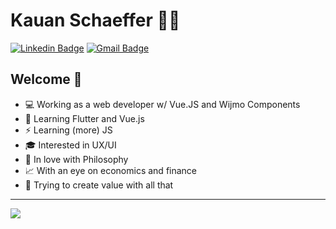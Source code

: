 # Kauan Schaeffer :man_technologist:
[![Linkedin Badge](https://img.shields.io/badge/-LinkedIn-blue?style=flat-square&logo=Linkedin&logoColor=white&link=https://www.linkedin.com/in/k-schaeffer/)](https://www.linkedin.com/in/k-schaeffer/)
[![Gmail Badge](https://img.shields.io/badge/-Gmail-c14438?style=flat-square&logo=Gmail&logoColor=white&link=mailto:kcb.schaeffer@gmail.com)](mailto:kcb.schaeffer@gmail.com)


## Welcome 👋

- 💻 Working as a web developer w/ Vue.JS and Wijmo Components
- 🌱 Learning Flutter and Vue.js
- ⚡ Learning (more) JS
- :mortar_board: Interested in UX/UI
- :milky_way: In love with Philosophy
- :chart_with_upwards_trend: With an eye on economics and finance
- :rocket: Trying to create value with all that

---

<a href="https://github.com/anuraghazra/github-readme-stats">
  <img align="center" src="https://github-readme-stats.vercel.app/api?username=k-schaeffer&show_icons=true&theme=graywhite" />
</a>
